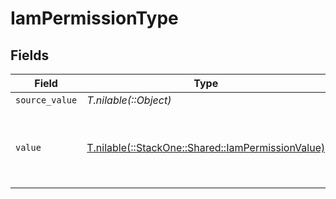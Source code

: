 # IamPermissionType


## Fields

| Field                                                                                          | Type                                                                                           | Required                                                                                       | Description                                                                                    | Example                                                                                        |
| ---------------------------------------------------------------------------------------------- | ---------------------------------------------------------------------------------------------- | ---------------------------------------------------------------------------------------------- | ---------------------------------------------------------------------------------------------- | ---------------------------------------------------------------------------------------------- |
| `source_value`                                                                                 | *T.nilable(::Object)*                                                                          | :heavy_minus_sign:                                                                             | N/A                                                                                            |                                                                                                |
| `value`                                                                                        | [T.nilable(::StackOne::Shared::IamPermissionValue)](../../models/shared/iampermissionvalue.md) | :heavy_minus_sign:                                                                             | The type of the permission, e.g. read, read_write, delete, etc.                                | read_write                                                                                     |